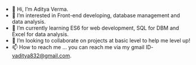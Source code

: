 - 👋 Hi, I’m Aditya Verma.
- 👀 I’m interested in Front-end developing, database management and data analysis.
- 🌱 I’m currently learning ES6 for web development, SQL for DBM and Excel for data analysis.
- 💞️ I’m looking to collaborate on projects at basic level to help me level up!
- 📫 How to reach me ... you can reach me via my gmail ID- vaditya832@gmail.com.

<!---
addy-301/addy-301 is a ✨ special ✨ repository because its `README.md` (this file) appears on your GitHub profile.
You can click the Preview link to take a look at your changes.
--->
